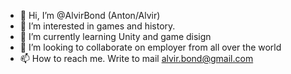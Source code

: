 - 👋 Hi, I’m @AlvirBond (Anton/Alvir)
- 👀 I’m interested in games and history.
- 🌱 I’m currently learning Unity and game disign
- 💞️ I’m looking to collaborate on employer from all over the world
- 📫 How to reach me. Write to mail alvir.bond@gmail.com

<!---
AlvirBond/AlvirBond is a ✨ special ✨ repository because its `README.md` (this file) appears on your GitHub profile.
You can click the Preview link to take a look at your changes.
--->
